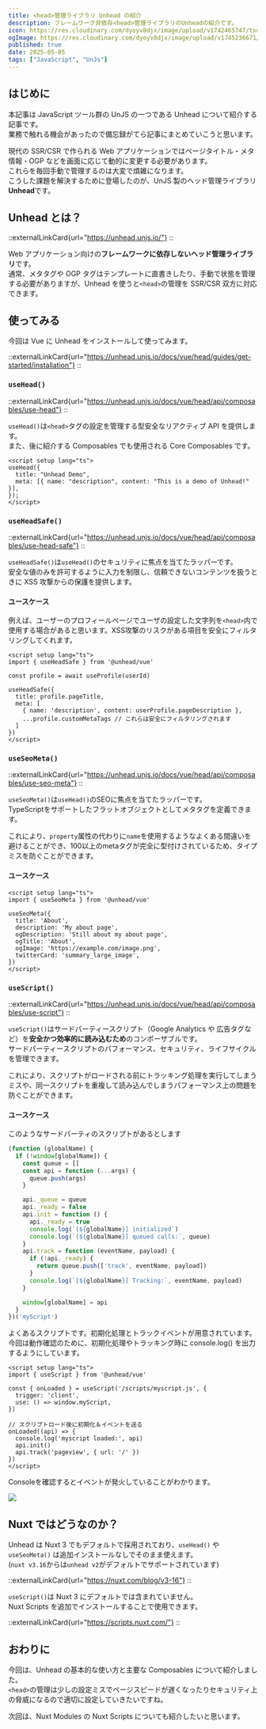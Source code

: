 ```yaml
---
title: <head>管理ライブラリ Unhead の紹介
description: フレームワーク非依存<head>管理ライブラリのUnheadの紹介です。
icon: https://res.cloudinary.com/dyoyv8djx/image/upload/v1742465747/tsukiyama_cqdytg.png
ogImage: https://res.cloudinary.com/dyoyv8djx/image/upload/v1745236671/tsukiyama-blog/geo-location-api/geo-location-api_dwk5a7.png
published: true
date: 2025-05-05
tags: ["JavaScript", "UnJs"]
---
```


## はじめに

本記事は JavaScript ツール群の UnJS の一つである Unhead について紹介する記事です。<br>
業務で触れる機会があったので備忘録がてら記事にまとめていこうと思います。

現代の SSR/CSR で作られる Web アプリケーションではページタイトル・メタ情報・OGP などを画面に応じて動的に変更する必要があります。<br>
これらを毎回手動で管理するのは大変で煩雑になります。<br>
こうした課題を解決するために登場したのが、UnJS 製のヘッド管理ライブラリ**Unhead**です。

## Unhead とは？

::externalLinkCard{url="https://unhead.unjs.io/"}
::

Web アプリケーション向けの**フレームワークに依存しないヘッド管理ライブラリ**です。<br>
通常、メタタグや OGP タグはテンプレートに直書きしたり、手動で状態を管理する必要がありますが、Unhead を使うと`<head>`の管理を SSR/CSR 双方に対応できます。

## 使ってみる

今回は Vue に Unhead をインストールして使ってみます。

::externalLinkCard{url="https://unhead.unjs.io/docs/vue/head/guides/get-started/installation"}
::

### `useHead()`

::externalLinkCard{url="https://unhead.unjs.io/docs/vue/head/api/composables/use-head"}
::

`useHead()`は`<head>`タグの設定を管理する型安全なリアクティブ API を提供します。<br>
また、後に紹介する Composables でも使用される Core Composables です。

```vue
<script setup lang="ts">
useHead({
  title: "Unhead Demo",
  meta: [{ name: "description", content: "This is a demo of Unhead!" }],
});
</script>
```

### `useHeadSafe()`

::externalLinkCard{url="https://unhead.unjs.io/docs/vue/head/api/composables/use-head-safe"}
::

`useHeadSafe()`は`useHead()`のセキュリティに焦点を当てたラッパーです。<br>
安全な値のみを許可するように入力を制限し、信頼できないコンテンツを扱うときに XSS 攻撃からの保護を提供します。


#### ユースケース

例えば、ユーザーのプロフィールページでユーザの設定した文字列を`<head>`内で使用する場合があると思います。XSS攻撃のリスクがある項目を安全にフィルタリングしてくれます。

```vue
<script setup lang="ts">
import { useHeadSafe } from '@unhead/vue'

const profile = await useProfile(userId)

useHeadSafe({
  title: profile.pageTitle,
  meta: [
    { name: 'description', content: userProfile.pageDescription },
    ...profile.customMetaTags // これらは安全にフィルタリングされます
  ]
})
</script>
```

### `useSeoMeta()`

::externalLinkCard{url="https://unhead.unjs.io/docs/vue/head/api/composables/use-seo-meta"}
::

`useSeoMeta()`は`useHead()`のSEOに焦点を当てたラッパーです。<br>
TypeScriptをサポートしたフラットオブジェクトとしてメタタグを定義できます。

これにより、`property`属性の代わりに`name`を使用するようなよくある間違いを避けることができ、100以上のmetaタグが完全に型付けされているため、タイプミスを防ぐことができます。


#### ユースケース

```vue
<script setup lang="ts">
import { useSeoMeta } from '@unhead/vue'

useSeoMeta({
  title: 'About',
  description: 'My about page',
  ogDescription: 'Still about my about page',
  ogTitle: 'About',
  ogImage: 'https://example.com/image.png',
  twitterCard: 'summary_large_image',
})
</script>
```

### `useScript()`

::externalLinkCard{url="https://unhead.unjs.io/docs/vue/head/api/composables/use-script"}
::

`useScript()`はサードパーティースクリプト（Google Analytics や 広告タグなど）を**安全かつ効率的に読み込むため**のコンポーザブルです。<br>
サードパーティースクリプトのパフォーマンス、セキュリティ、ライフサイクルを管理できます。

これにより、スクリプトがロードされる前にトラッキング処理を実行してしまうミスや、同一スクリプトを重複して読み込んでしまうパフォーマンス上の問題を防ぐことができます。

#### ユースケース

このようなサードパーティのスクリプトがあるとします

```js [myScript.js]
(function (globalName) {
  if (!window[globalName]) {
    const queue = []
    const api = function (...args) {
      queue.push(args)
    }

    api._queue = queue
    api._ready = false
    api.init = function () {
      api._ready = true
      console.log(`[${globalName}] initialized`)
      console.log(`[${globalName}] queued calls:`, queue)
    }
    api.track = function (eventName, payload) {
      if (!api._ready) {
        return queue.push(['track', eventName, payload])
      }
      console.log(`[${globalName}] Tracking:`, eventName, payload)
    }

    window[globalName] = api
  }
})('myScript')
```

よくあるスクリプトです。初期化処理とトラックイベントが用意されています。<br>
今回は動作確認のために、初期化処理やトラッキング時に console.log() を出力するようにしています。

```vue
<script setup lang="ts">
import { useScript } from '@unhead/vue'

const { onLoaded } = useScript('/scripts/myscript.js', {
  trigger: 'client',
  use: () => window.myScript,
})

// スクリプトロード後に初期化＆イベントを送る
onLoaded((api) => {
  console.log('myscript loaded:', api)
  api.init()
  api.track('pageview', { url: '/' })
})
</script>
```

Consoleを確認するとイベントが発火していることがわかります。

![](https://res.cloudinary.com/dyoyv8djx/image/upload/v1746431984/tsukiyama-blog/introduce-unhead/%E3%82%B9%E3%82%AF%E3%83%AA%E3%83%BC%E3%83%B3%E3%82%B7%E3%83%A7%E3%83%83%E3%83%88_2025-05-05_16.58.47_et58l8.png)

## Nuxt ではどうなのか？

Unhead は Nuxt 3 でもデフォルトで採用されており、`useHead()` や `useSeoMeta()` は追加インストールなしでそのまま使えます。<br>
(`nuxt v3.16`からは`unhead v2`がデフォルトでサポートされています)

::externalLinkCard{url="https://nuxt.com/blog/v3-16"}
::

`useScript()`は Nuxt 3 にデフォルトでは含まれていません。<br>
Nuxt Scripts を追加でインストールすることで使用できます。

::externalLinkCard{url="https://scripts.nuxt.com/"}
::

## おわりに

今回は、Unhead の基本的な使い方と主要な Composables について紹介しました。<br>
`<head>`の管理は少しの設定ミスでページスピードが遅くなったりセキュリティ上の脅威になるので適切に設定していきたいですね。

次回は、Nuxt Modules の Nuxt Scripts についても紹介したいと思います。
